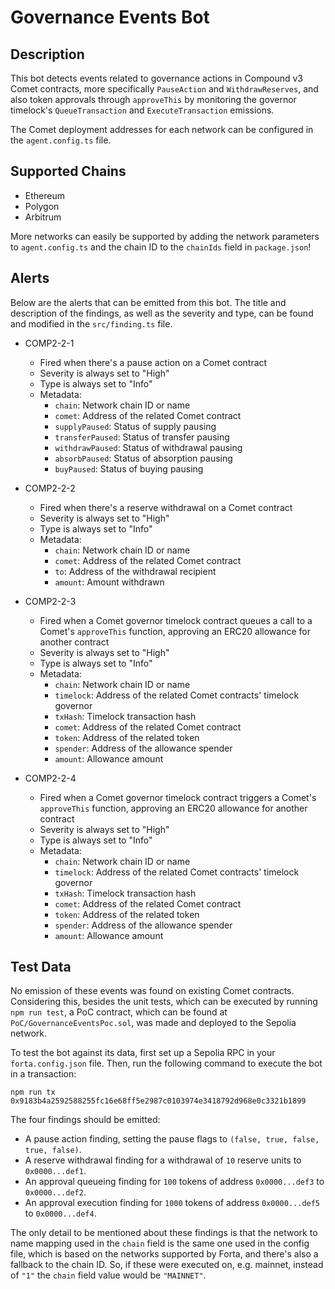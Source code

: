 # Governance Events Bot

## Description

This bot detects events related to governance actions in Compound v3 Comet
contracts, more specifically `PauseAction` and `WithdrawReserves`, and also
token approvals through `approveThis` by monitoring the governor timelock's
`QueueTransaction` and `ExecuteTransaction` emissions.

The Comet deployment addresses for each network can be configured in the
`agent.config.ts` file.

## Supported Chains

- Ethereum
- Polygon
- Arbitrum

More networks can easily be supported by adding the network parameters to
`agent.config.ts` and the chain ID to the `chainIds` field in `package.json`!

## Alerts

Below are the alerts that can be emitted from this bot. The title and
description of the findings, as well as the severity and type, can be found
and modified in the `src/finding.ts` file.

- COMP2-2-1
  - Fired when there's a pause action on a Comet contract
  - Severity is always set to "High"
  - Type is always set to "Info"
  - Metadata:
    - `chain`: Network chain ID or name
    - `comet`: Address of the related Comet contract
    - `supplyPaused`: Status of supply pausing
    - `transferPaused`: Status of transfer pausing
    - `withdrawPaused`: Status of withdrawal pausing
    - `absorbPaused`: Status of absorption pausing
    - `buyPaused`: Status of buying pausing

- COMP2-2-2
  - Fired when there's a reserve withdrawal on a Comet contract
  - Severity is always set to "High"
  - Type is always set to "Info"
  - Metadata:
    - `chain`: Network chain ID or name
    - `comet`: Address of the related Comet contract
    - `to`: Address of the withdrawal recipient
    - `amount`: Amount withdrawn

- COMP2-2-3
  - Fired when a Comet governor timelock contract queues a call to a Comet's
  `approveThis` function, approving an ERC20 allowance for another contract
  - Severity is always set to "High"
  - Type is always set to "Info"
  - Metadata:
    - `chain`: Network chain ID or name
    - `timelock`: Address of the related Comet contracts' timelock governor
    - `txHash`: Timelock transaction hash
    - `comet`: Address of the related Comet contract
    - `token`: Address of the related token
    - `spender`: Address of the allowance spender
    - `amount`: Allowance amount

- COMP2-2-4
  - Fired when a Comet governor timelock contract triggers a Comet's
  `approveThis` function, approving an ERC20 allowance for another contract
  - Severity is always set to "High"
  - Type is always set to "Info"
  - Metadata:
    - `chain`: Network chain ID or name
    - `timelock`: Address of the related Comet contracts' timelock governor
    - `txHash`: Timelock transaction hash
    - `comet`: Address of the related Comet contract
    - `token`: Address of the related token
    - `spender`: Address of the allowance spender
    - `amount`: Allowance amount

## Test Data

No emission of these events was found on existing Comet contracts. Considering
this, besides the unit tests, which can be executed by running `npm run test`,
a PoC contract, which can be found at `PoC/GovernanceEventsPoc.sol`, was made
and deployed to the Sepolia network.

To test the bot against its data, first set up a Sepolia RPC in your
`forta.config.json` file. Then, run the following command to execute the bot
in a transaction:

```
npm run tx 0x9183b4a2592588255fc16e68ff5e2987c0103974e3418792d968e0c3321b1899
```

The four findings should be emitted:
* A pause action finding, setting the pause flags to `(false, true, false, true, false)`.
* A reserve withdrawal finding for a withdrawal of `10` reserve units to
  `0x0000...def1`.
* An approval queueing finding for `100` tokens of address `0x0000...def3` to
  `0x0000...def2`.
* An approval execution finding for `1000` tokens of address `0x0000...def5` to
  `0x0000...def4`.

The only detail to be mentioned about these findings is that the network
to name mapping used in the `chain` field is the same one used in the config
file, which is based on the networks supported by Forta, and there's also a
fallback to the chain ID. So, if these were executed on, e.g. mainnet, instead
of `"1"` the `chain` field value would be `"MAINNET"`.
